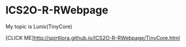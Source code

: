 # ICS2O-R-RWebpage
My topic is Lunix(TinyCore)

[CLICK ME]http://spirtliora.github.io/ICS2O-R-RWebpage/TinyCore.html
